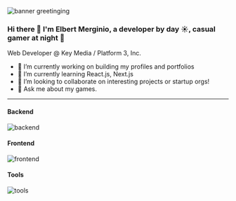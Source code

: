 <img src="https://readme-typing-svg.demolab.com?font=Fira+Code&weight=600&size=62&pause=1500&color=000000&background=4ECCFF00&vCenter=true&random=false&width=600&height=100&lines=Hello!!" alt="banner greetinging" />

### Hi there 👋 I'm **Elbert Merginio**, a developer by day ☀️, casual gamer at night 🌙

Web Developer @ Key Media / Platform 3, Inc.
- 🔭 I’m currently working on building my profiles and portfolios
- 🌱 I’m currently learning React.js, Next.js
- 👯 I’m looking to collaborate on interesting projects or startup orgs!
- 💬 Ask me about my games.

<hr />

#### Backend

<p align="left">
    <img src="https://skillicons.dev/icons?i=cs,dotnet,php,laravel" alt="backend" />
</p>

#### Frontend
<p align="left">
    <img src="https://skillicons.dev/icons?i=html,css,js,bootstrap,jquery,tailwind,nodejs,angular,react,nextjs" alt="frontend" />
</p>

#### Tools
<p align="left">
    <img src="https://skillicons.dev/icons?i=git,docker,postman,visualstudio,vscode" alt="tools" />
</p>

<!--
**merginioepp/merginioepp** is a ✨ _special_ ✨ repository because its `README.md` (this file) appears on your GitHub profile.

Here are some ideas to get you started:

- 🔭 I’m currently working on building my profiles and portfolios
- 🌱 I’m currently learning React.js, Next.js
- 👯 I’m looking to collaborate on interesting projects or startup orgs!
- 💬 Ask me about my games.
-->

